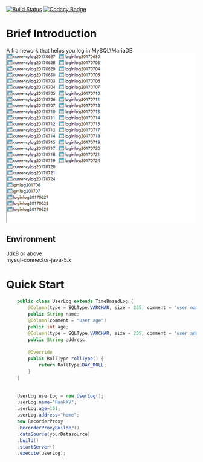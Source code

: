 [![Build Status](https://travis-ci.org/HankXV/Recorder.svg?branch=master)](https://travis-ci.org/HankXV/Recorder)
[![Codacy Badge](https://api.codacy.com/project/badge/Grade/8558598883684247a0e568b7ad30bf4d)](https://www.codacy.com/app/104381832/Recorder?utm_source=github.com&amp;utm_medium=referral&amp;utm_content=HankXV/Recorder&amp;utm_campaign=Badge_Grade)
# Brief Introduction
A framework that helps you log in MySQL\MariaDB<br>
![](/recorder-thumb.png)
## Environment
Jdk8 or above<br>
mysql-connector-java-5.x
# Quick Start
```java
	public class UserLog extends TimeBasedLog {
		@Column(type = SQLType.VARCHAR, size = 255, comment = "user name")
		public String name;
		@Column(comment = "user age")
		public int age;
		@Column(type = SQLType.VARCHAR, size = 255, comment = "user address")
		public String address;
	
		@Override
		public RollType rollType() {
			return RollType.DAY_ROLL;
		}
	}
```
```java

	UserLog userLog = new UserLog();
	userLog.name="HankXV";
	userLog.age=101;
	userLog.address="home";
	new RecorderProxy
	.RecorderProxyBuilder()
	.dataSource(yourDatasource)
	.build()
	.startServer()
	.execute(userLog);
		
```
